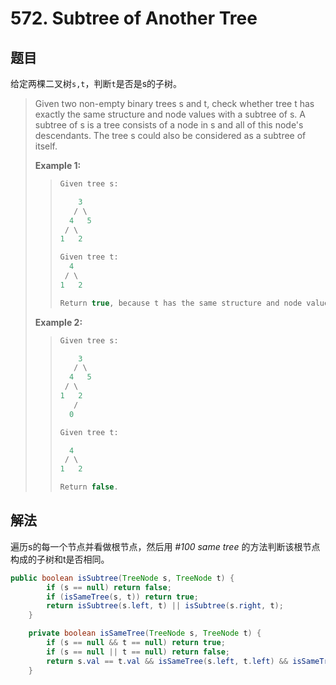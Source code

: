 # 572. Subtree of Another Tree

## 题目

给定两棵二叉树`s,t`，判断`t`是否是s的子树。

>Given two non-empty binary trees s and t, check whether tree t has exactly the same structure and node values with a subtree of s. A subtree of s is a tree consists of a node in s and all of this node's descendants. The tree s could also be considered as a subtree of itself.
>
>**Example 1:**
>>
>>```java
>>Given tree s:
>>
>>     3
>>    / \
>>   4   5
>>  / \
>> 1   2
>>
>>Given tree t:
>>   4
>>  / \
>> 1   2
>>
>>Return true, because t has the same structure and node values with a subtree of s.
>
>**Example 2:**
>>
>>```java
>>Given tree s:
>>
>>     3
>>    / \
>>   4   5
>>  / \
>> 1   2
>>    /
>>   0
>>
>>Given tree t:
>>
>>   4
>>  / \
>> 1   2
>>
>>Return false.

## 解法

遍历s的每一个节点并看做根节点，然后用 *#100 same tree* 的方法判断该根节点构成的子树和t是否相同。

```java
public boolean isSubtree(TreeNode s, TreeNode t) {
        if (s == null) return false;
        if (isSameTree(s, t)) return true;
        return isSubtree(s.left, t) || isSubtree(s.right, t);
    }

    private boolean isSameTree(TreeNode s, TreeNode t) {
        if (s == null && t == null) return true;
        if (s == null || t == null) return false;
        return s.val == t.val && isSameTree(s.left, t.left) && isSameTree(s.right, t.right);
    }
```
